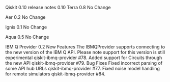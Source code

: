 Qiskit 0.10 release notes
0.10
Terra 0.8
No Change

Aer 0.2
No Change

Ignis 0.1
No Change

Aqua 0.5
No Change

IBM Q Provider 0.2
New Features
The IBMQProvider supports connecting to the new version of the IBM Q API. Please note support for this version is still experimental qiskit-ibmq-provider #78.
Added support for Circuits through the new API qiskit-ibmq-provider #79.
Bug Fixes
Fixed incorrect parsing of some API hub URLs qiskit-ibmq-provider #77.
Fixed noise model handling for remote simulators qiskit-ibmq-provider #84.
